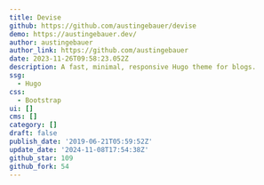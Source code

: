 ```yaml
---
title: Devise
github: https://github.com/austingebauer/devise
demo: https://austingebauer.dev/
author: austingebauer
author_link: https://github.com/austingebauer
date: 2023-11-26T09:58:23.052Z
description: A fast, minimal, responsive Hugo theme for blogs.
ssg:
  - Hugo
css:
  - Bootstrap
ui: []
cms: []
category: []
draft: false
publish_date: '2019-06-21T05:59:52Z'
update_date: '2024-11-08T17:54:38Z'
github_star: 109
github_fork: 54
---
```

